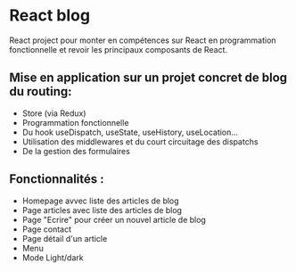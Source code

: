 # React blog

React project pour monter en compétences sur React en programmation fonctionnelle et revoir les principaux composants de React.

## Mise en application sur un projet concret de blog du routing:
* Store (via Redux)
* Programmation fonctionnelle
* Du hook useDispatch, useState, useHistory, useLocation...
* Utilisation des middlewares et du court circuitage des dispatchs
* De la gestion des formulaires

## Fonctionnalités :
* Homepage avvec liste des articles de blog
* Page articles avec liste des articles de blog
* Page "Ecrire" pour créer un nouvel article de blog
* Page contact
* Page détail d'un article
* Menu
* Mode Light/dark
